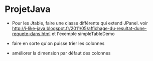 # ProjetJava

- Pour les Jtable, faire une classe différente qui extend JPanel. voir http://i-like-java.blogspot.fr/2011/05/affichage-du-resultat-dune-requete-dans.html
et l'exemple simpleTableDemo

- faire en sorte qu'on puisse trier les colonnes

- améliorer la dimension par défaut des colonnes
